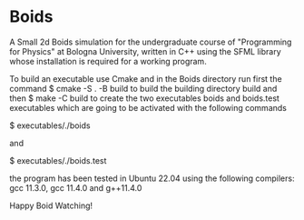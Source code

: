 # Boids
A Small 2d Boids simulation for the undergraduate course of "Programming for Physics" at   Bologna University,
written in C++ using the SFML library whose installation is required for a working program.

To build an executable use Cmake and in the Boids directory run first the command 
$ cmake -S . -B build
to build the building directory build and then 
$ make -C build
to create the two executables boids and boids.test executables which are going to be activated with the following commands

$ executables/./boids

and

$ executables/./boids.test

the program has been tested in Ubuntu 22.04 using the following compilers:
gcc 11.3.0, gcc 11.4.0 and g++11.4.0


Happy Boid Watching!


